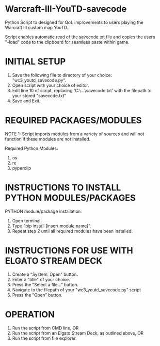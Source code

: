 # Warcraft-III-YouTD-savecode

Python Script to designed for QoL improvements to users playing the Warcraft III custom map YouTD.

Script enables automatic read of the savecode.txt file and copies the users "-load" code to the clipboard for seamless paste within game.

# INITIAL SETUP

1.  Save the following file to directory of your choice:  "wc3_youtd_savecode.py".
2.  Open script with your choice of editor.
3.  Edit line 10 of script, replacing 'C:\\...\\savecode.txt' with the filepath to your stored "savecode.txt"
4.  Save and Exit.


# REQUIRED PACKAGES/MODULES

NOTE 1:	Script imports modules from a variety of sources and will not function if these modules are not installed.

Required Python Modules:
1.	os
2.	re
3.	pyperclip

# INSTRUCTIONS TO INSTALL PYTHON MODULES/PACKAGES

PYTHON module/package installation:
1.  Open terminal.
2.  Type "pip install [insert module name]".
3.  Repeat step 2 until all required modules have been installed.

# INSTRUCTIONS FOR USE WITH ELGATO STREAM DECK

1.	Create a "System:  Open" button.
2.	Enter a "title" of your choice.
3.	Press the "Select a file..." button.
4.	Navigate to the filepath of your "wc3_youtd_savecode.py" script
5.	Press the "Open" button.

# OPERATION

1.	Run the script from CMD line, OR
2.	Run the script from an Elgato Stream Deck, as outlined above, OR
3.	Run the script from file explorer.
